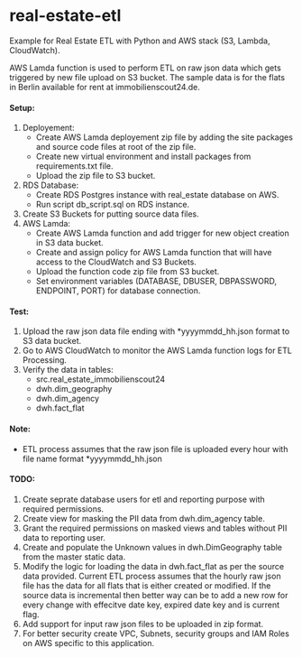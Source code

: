 # real-estate-etl
Example for Real Estate ETL with Python and AWS stack (S3, Lambda, CloudWatch).

AWS Lamda function is used to perform ETL on raw json data which gets triggered by new file upload on S3 bucket.
The sample data is for the flats in Berlin available for rent at immobilienscout24.de. 


#### Setup:

1. Deployement:
    - Create AWS Lamda deployement zip file by adding the site packages and source code files at root of the zip file.
    - Create new virtual environment and install packages from requirements.txt file.
    - Upload the zip file to S3 bucket.
4. RDS Database:
    - Create RDS Postgres instance with real_estate database on AWS.
    - Run script db_script.sql on RDS instance.
6. Create S3 Buckets for putting source data files. 
7. AWS Lamda:
    - Create AWS Lamda function and add trigger for new object creation in S3 data bucket.
    - Create and assign policy for AWS Lamda function that will have access to the CloudWatch and S3 Buckets. 
    - Upload the function code zip file from S3 bucket.
    - Set environment variables (DATABASE, DBUSER, DBPASSWORD, ENDPOINT, PORT) for database connection.

#### Test:
1. Upload the raw json data file ending with *yyyymmdd_hh.json format to S3 data bucket.
2. Go to AWS CloudWatch to monitor the AWS Lamda function logs for ETL Processing.
3. Verify the data in tables: 
    - src.real_estate_immobilienscout24
    - dwh.dim_geography
    - dwh.dim_agency
    - dwh.fact_flat
    
#### Note:
- ETL process assumes that the raw json file is uploaded every hour with file name format *yyyymmdd_hh.json

     
#### TODO:
1. Create seprate database users for etl and reporting purpose with required permissions.
2. Create view for masking the PII data from dwh.dim_agency table.
3. Grant the required permissions on masked views and tables without PII data to reporting user.
4. Create and populate the Unknown values in dwh.DimGeography table from the master static data.
5. Modify the logic for loading the data in dwh.fact_flat as per the source data provided. Current ETL process assumes that the hourly raw json file has the data for all flats that is either created or modified. 
If the source data is incremental then better way can be to add a new row for every change with effecitve date key, expired date key and is current flag.
6. Add support for input raw json files to be uploaded in zip format.
7. For better security create VPC, Subnets, security groups and IAM Roles on AWS specific to this application.   
        